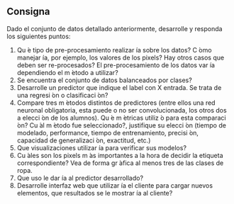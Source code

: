 ## Consigna ##
Dado el conjunto de datos detallado anteriormente, desarrolle y responda los siguientes puntos:
1. Qu ́e tipo de pre-procesamiento realizar ́ıa sobre los datos? C ́omo manejar ́ıa, por ejemplo, los valores de los pixels? Hay otros casos que deben ser  re-procesados? El pre-procesamiento de los datos var ́ıa dependiendo el m ́etodo a utilizar?
2. Se encuentra el conjunto de datos balanceados por clases?
3. Desarrolle un predictor que indique el label con X entrada. Se trata de una regresi ́on o clasificaci ́on?
4. Compare tres m ́etodos distintos de predictores (entre ellos una red neuronal obligatoria, esta puede o no ser convolucionada, los otros dos a elecci ́on de los alumnos). Qu ́e m ́etricas utiliz ́o para esta comparaci ́on? Cu ́al m ́etodo fue seleccionado?, justifique su elecci ́on (tiempo de modelado, performance, tiempo de entrenamiento, precisi ́on, capacidad de generalizaci ́on, exactitud, etc.)
5. Que visualizaciones utilizar ́ıa para verificar sus modelos?
6. Cu ́ales son los pixels m ́as importantes a la hora de decidir la etiqueta correspondiente? Vea de forma gr ́afica al menos tres de las clases de ropa.
7. Que uso le dar ́ıa al predictor desarrollado?
8. Desarrolle interfaz web que utilizar ́ıa el cliente para cargar nuevos elementos, que resultados se le mostrar ́ıa al cliente?